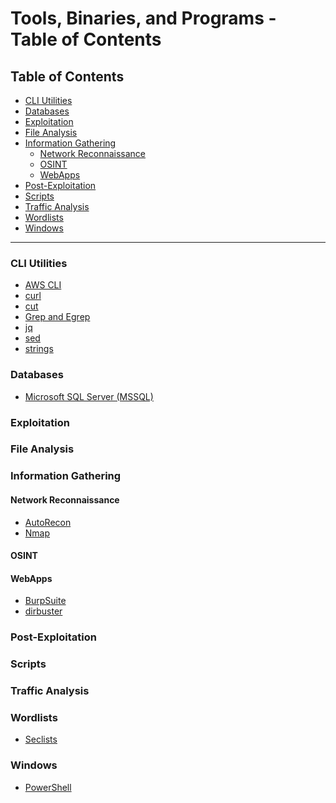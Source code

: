 # Tools, Binaries, and Programs - Table of Contents
## Table of Contents
- <a href="#cli-utils">CLI Utilities</a>
- [Databases](#Databases)
- [Exploitation](#Exploitation)
- <a href="#file-analysis">File Analysis</a>
- <a href="#information-gathering">Information Gathering</a>
	- <a href="#network-recon">Network Reconnaissance</a>
	- [OSINT](#OSINT)
	- [WebApps](#WebApps)
- [Post-Exploitation](#Post-Exploitation)
- [Scripts](#Scripts)
- <a href="#traffic-analysis">Traffic Analysis</a>
- [Wordlists](#Wordlists)
- [Windows](#Windows)

* * *

### CLI Utilities <a id="cli-utils"></a>
- [AWS CLI](CLI%20Utilities/AWS%20CLI.md)
- [curl](CLI%20Utilities/curl.md)
- [cut](CLI%20Utilities/cut.md)
- [Grep and Egrep](CLI%20Utilities/Grep%20and%20Egrep.md)
- [jq](CLI%20Utilities/jq.md)
- [sed](CLI%20Utilities/sed.md)
- [strings](CLI%20Utilities/strings.md)
### Databases
- [Microsoft SQL Server (MSSQL)](Databases/Microsoft%20SQL%20Server%20(MSSQL).md)
### Exploitation
### File Analysis <a id="file-analysis"></a>
### Information Gathering <a id="information-gathering"></a>
#### Network Reconnaissance <a id="network-recon"></a>
- [AutoRecon](Information%20Gathering/Network%20Reconnaissance/AutoRecon.md)
- [Nmap](Information%20Gathering/Network%20Reconnaissance/Nmap.md)
#### OSINT
#### WebApps
- [BurpSuite](Information%20Gathering/Web%20Applications/BurpSuite.md)
- [dirbuster](Information%20Gathering/Web%20Applications/dirbuster.md)
### Post-Exploitation
### Scripts
### Traffic Analysis <a id="traffic-analysis"></a>
### Wordlists
- [Seclists](Wordlists/Seclists.md)
### Windows
- [PowerShell](Windows/PowerShell.md)

